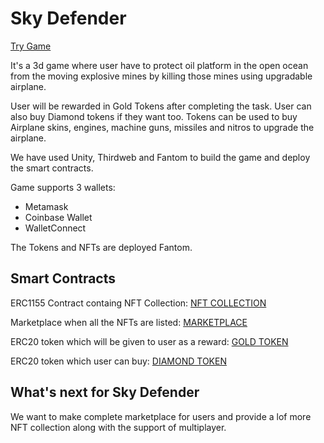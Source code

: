 # Sky Defender

[Try Game](https://airplane-td3v.vercel.app/)

It's a 3d game where user have to protect oil platform in the open ocean from the moving explosive mines by killing those mines using upgradable airplane.

User will be rewarded in Gold Tokens after completing the task. User can also buy Diamond tokens if they want too. Tokens can be used to buy Airplane skins, engines, machine guns, missiles and nitros to upgrade the airplane.

We have used Unity, Thirdweb and Fantom to build the game and deploy the smart contracts.

Game supports 3 wallets:
- Metamask
- Coinbase Wallet
- WalletConnect

The Tokens and NFTs are deployed Fantom.

## Smart Contracts

ERC1155 Contract containg NFT Collection: 
[NFT COLLECTION](https://testnet.ftmscan.com/address/0x59aA450B296c50553C5A02123ADb7a9B4BB92f5b)

Marketplace when all the NFTs are listed: 
[MARKETPLACE](https://testnet.ftmscan.com/address/0xD687305714E0B84661860e94352dFDE259427591)

ERC20 token which will be given to user as a reward: 
[GOLD TOKEN](https://testnet.ftmscan.com/address/0x05c135b3B0Da5B1398874F252b57a8d19cf60008)

ERC20 token which user can buy: 
[DIAMOND TOKEN](https://testnet.ftmscan.com/address/0x631c8C1342553EdE72a74c29B3475bf878AE3Cd7)

## What's next for Sky Defender
We want to make complete marketplace for users and provide a lof more NFT collection along with the support of multiplayer.
